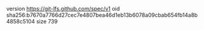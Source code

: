version https://git-lfs.github.com/spec/v1
oid sha256:b7670a7766d27cec7e4807bea46d1eb13b6078a09cbab654fb14a8b4858c5104
size 739

